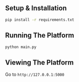 ## Setup & Installation

```bash
pip install -r requirements.txt
```
## Running The Platform

```bash
python main.py
```

## Viewing The Platform

Go to `http://127.0.0.1:5000`
